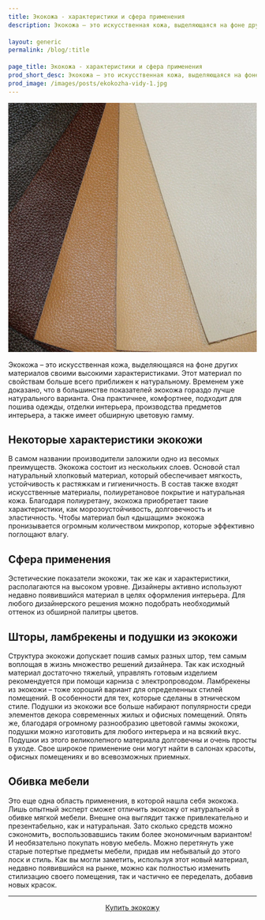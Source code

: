 ```yaml
---
title: Экокожа - характеристики и сфера применения
description: Экокожа – это искусственная кожа, выделяющаяся на фоне других материалов своими высокими характеристиками.

layout: generic
permalink: /blog/:title

page_title: Экокожа - характеристики и сфера применения
prod_short_desc: Экокожа – это искусственная кожа, выделяющаяся на фоне других материалов своими высокими характеристиками.
prod_image: /images/posts/ekokozha-vidy-1.jpg
---
```

<img class="image right" src="/images/posts/ekokozha-vidy-1.jpg" alt="Экокожа - характеристики и сфера применения"/>

Экокожа – это искусственная кожа, выделяющаяся на фоне других материалов своими высокими характеристиками. Этот материал по свойствам больше всего приближен к натуральному. Временем уже доказано, что в большинстве показателей экокожа гораздо лучше натурального варианта. Она практичнее, комфортнее, подходит для пошива одежды, отделки интерьера, производства предметов интерьера, а также имеет обширную цветовую гамму.

## Некоторые характеристики экокожи

В самом названии производители заложили одно из весомых преимуществ. Экокожа состоит из нескольких слоев. Основой стал натуральный хлопковый материал, который обеспечивает мягкость, устойчивость к растяжкам и гигиеничность. В состав также входят искусственные материалы, полиуретановое покрытие и натуральная кожа. Благодаря полиуретану, экокожа приобретает такие характеристики, как морозоустойчивость, долговечность и эластичность. Чтобы материал был «дышащим» экокожа пронизывается огромным количеством микропор, которые эффективно поглощают влагу.

## Сфера применения

Эстетические показатели экокожи, так же как и характеристики, располагаются на высоком уровне. Дизайнеры активно используют недавно появившийся материал в целях оформления интерьера. Для любого дизайнерского решения можно подобрать необходимый оттенок из обширной палитры цветов.

## Шторы, ламбрекены и подушки из экокожи

Структура экокожи допускает пошив самых разных штор, тем самым воплощая в жизнь множество решений дизайнера. Так как исходный материал достаточно тяжелый, управлять готовым изделием рекомендуется при помощи карниза с электропроводом.
Ламбрекены из экокожи – тоже хороший вариант для определенных стилей помещений. В особенности для тех, которые сделаны в этническом стиле.
Подушки из экокожи все больше набирают популярности среди элементов декора современных жилых и офисных помещений. Опять же, благодаря огромному разнообразию цветовой гаммы экокожи, подушки можно изготовить для любого интерьера и на всякий вкус. Подушки из этого великолепного материала долговечны и очень просты в уходе. Свое широкое применение они могут найти в салонах красоты, офисных помещениях и во всевозможных приемных.

## Обивка мебели

Это еще одна область применения, в которой нашла себя экокожа. Лишь опытный эксперт сможет отличить экокожу от натуральной в обивке мягкой мебели. Внешне она выглядит также привлекательно и презентабельно, как и натуральная. Зато сколько средств можно сэкономить, воспользовавшись таким более экономичным вариантом! И необязательно покупать новую мебель. Можно перетянуть уже старые потертые предметы мебели, придав им небывалый до этого лоск и стиль.
Как вы могли заметить, используя этот новый материал, недавно появившийся на рынке, можно как полностью изменить стилизацию своего помещения, так и частично ее переделать, добавив новых красок.

---
<p style="text-align:center"><a class="button alt" href="/catalog/iskusstvennaya-kozha/kozha-eco">Купить экокожу</a></p>
